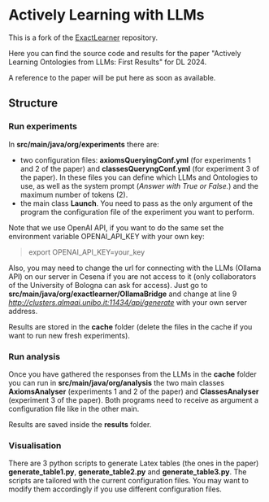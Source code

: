  
# Actively Learning with LLMs

This is a fork of the [ExactLearner](https://github.com/ExactLearner/ExactLearner) repository.

Here you can find the source code and results for the paper "Actively Learning Ontologies from LLMs: First Results" for DL 2024.

A reference to the paper will be put here as soon as available.

## Structure

### Run experiments

In __src/main/java/org/experiments__ there are:
- two configuration files: __axiomsQueryingConf.yml__ (for experiments 1 and 2 of the paper) and __classesQueryngConf.yml__ (for experiment 3 of the paper). In these files you can define which LLMs and Ontologies to use, as well as the system prompt (*Answer with True or False.*) and the maximum number of tokens (2).
- the main class __Launch__. You need to pass as the only argument of the program the configuration file of the experiment you want to perform.

Note that we use OpenAI API, if you want to do the same set the environment variable OPENAI_API_KEY with your own key:
> export OPENAI_API_KEY=your_key

Also, you may need to change the url for connecting with the LLMs (Ollama API) on our server in Cesena if you are not access to it (only collaborators of the University of Bologna can ask for access).
Just go to __src/main/java/org/exactlearner/OllamaBridge__ and change at line 9 *http://clusters.almaai.unibo.it:11434/api/generate* with your own server address.

Results are stored in the __cache__ folder (delete the files in the cache if you want to run new fresh experiments).

### Run analysis

Once you have gathered the responses from the LLMs in the __cache__ folder you can run in __src/main/java/org/analysis__ the two main classes __AxiomsAnalyser__ (experiments 1 and 2 of the paper) and __ClassesAnalyser__ (experiment 3 of the paper).
Both programs need to receive as argument a configuration file like in the other main.

Results are saved inside the __results__ folder.

### Visualisation

There are 3 python scripts to generate Latex tables (the ones in the paper) __generate_table1.py__, __generate_table2.py__ and __generate_table3.py__.
The scripts are tailored with the current configuration files.
You may want to modify them accordingly if you use different configuration files.
